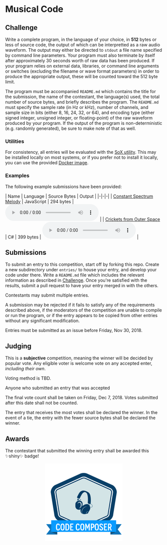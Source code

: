 # Musical Code

## Challenge

Write a complete program, in the language of your choice, in **512** bytes or less of source code, the output of which can be interpretted as a raw audio waveform. The output may either be directed to `stdout` a file name specified by command line parameters. Your program must also terminate by itself after approximately 30 seconds worth of raw data has been produced. If your program relies on external data, libraries, or command line arguments or switches (excluding the filename or wave format parameters) in order to produce the appropriate output, these will be counted toward the 512 byte limit.

The program must be accompanied `README.md` which contains the title for the submission, the name of the contestant, the language(s) used, the total number of source bytes, and briefly describes the program. The `README.md` must specify the sample rate (in Hz or kHz), number of channels, and sample size in bits (either 8, 16, 24, 32, or 64), and encoding type (either signed integer, unsigned integer, or floating-point) of the raw waveform produced by your program. If the output of the program is non-deterministic (e.g. randomly generated), be sure to make note of that as well.

### Utilities

For consistency, all entries will be evaluated with the [SoX utility](http://sox.sourceforge.net/). This may be installed locally on most systems, *or* if you prefer not to install it locally, you can use the provided [Docker image](util/sox/README.md).

### Examples

The following example submissions have been provided:

| Name | Language | Source Bytes | Output |
|-|-|-|
| [Constant Spectrum Melody](examples/js/README.md) | JavaScript | 294 bytes | <audio controls src="examples/js/out.ogg"></audio> |
| [Crickets from Outer Space](examples/cs/README.md) | C# | 399 bytes | <audio controls src="examples/cs/out.ogg"></audio> |

## Submissions

To submit an entry to this competition, start off by forking this repo. Create a new subdirectory under `entries/` to house your entry, and develop your code under there. Write a `README.md` file which includes the relevant information as described in [Challenge](#Challenge). Once you're satisfied with the results, submit a pull request to have your entry merged in with the others.

Contestants may submit multiple entries.

A submission may be rejected if it fails to satisfy any of the requirements described above, if the moderators of the competition are unable to compile or run the program, or if the entry appears to be copied from other entries without any significant modification. 

Entries must be submitted as an issue before Friday, Nov 30, 2018.

## Judging

This is a **subjective** competition, meaning the winner will be decided by popular vote. Any eligible voter is welcome vote on any accepted enter, *including their own*. 

Voting method is TBD.

Anyone who submitted an entry that was accepted 

The final vote count shall be taken on Friday, Dec 7, 2018. Votes submitted after this date shall not be counted.

The entry that receives the most votes shall be declared the winner. In the event of a tie, the entry with the fewer source bytes shall be declared the winner.

## Awards

The contestant that submitted the winning entry shall be awarded this :sparkles:shiny:sparkles: badge!

<p align="center">
  <img alt="badge" src="badge-preview.png">
</p>